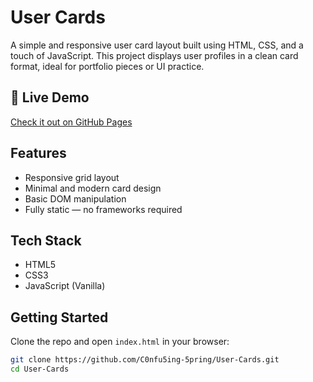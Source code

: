 # User Cards

A simple and responsive user card layout built using HTML, CSS, and a touch of JavaScript. This project displays user profiles in a clean card format, ideal for portfolio pieces or UI practice.

## 🔗 Live Demo

[Check it out on GitHub Pages](https://c0nfu5ing-5pring.github.io/User-Cards/)

## Features

- Responsive grid layout
- Minimal and modern card design
- Basic DOM manipulation
- Fully static — no frameworks required

## Tech Stack

- HTML5
- CSS3
- JavaScript (Vanilla)

## Getting Started

Clone the repo and open `index.html` in your browser:

```bash
git clone https://github.com/C0nfu5ing-5pring/User-Cards.git
cd User-Cards
```
